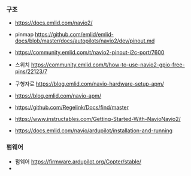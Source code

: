 

### 구조
- https://docs.emlid.com/navio2/

- pinmap https://github.com/emlid/emlid-docs/blob/master/docs/autopilots/navio2/dev/pinout.md

- https://community.emlid.com/t/navio2-pinout-i2c-port/7600

- 스위치 https://community.emlid.com/t/how-to-use-navio2-gpio-free-pins/22123/7

- 구형자료 https://blog.emlid.com/navio-hardware-setup-apm/

- https://blog.emlid.com/navio-apm/

- https://github.com/Regelink/Docs/find/master

- https://www.instructables.com/Getting-Started-With-NavioNavio2/

- https://docs.emlid.com/navio/ardupilot/installation-and-running




### 펌웨어

- 펌웨어 https://firmware.ardupilot.org/Copter/stable/
- 



